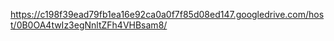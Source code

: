 https://c198f39ead79fb1ea16e92ca0a0f7f85d08ed147.googledrive.com/host/0B0OA4twIz3egNnltZFh4VHBsam8/
